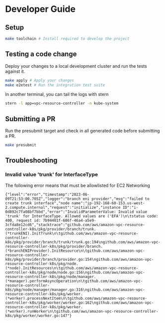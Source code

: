 # Developer Guide

## Setup

```sh
make toolchain # Install required to develop the project
```

## Testing a code change

Deploy your changes to a local development cluster and run the tests against it.

```sh
make apply # Apply your changes
make e2etest # Run the integration test suite
```

In another terminal, you can tail the logs with stern
```sh
stern -l app=vpc-resource-controller -n kube-system
```

## Submitting a PR
Run the presubmit target and check in all generated code before submitting a PR.

```sh
make presubmit
```

## Troubleshooting

### Invalid value 'trunk' for InterfaceType

The following error means that must be allowlisted for EC2 Networking
```
{"level":"error","timestamp":"2023-06-09T21:53:00.705Z","logger":"branch eni provider","msg":"failed to create trunk interface","node name":"ip-192-168-60-153.us-west-2.compute.internal","request":"initialize","instance ID":"i-0d892c7fa08bf7bbd","error":"InvalidParameterValue: Invalid value 'trunk' for InterfaceType. Allowed values are ('EFA')\n\tstatus code: 400, request id: 7b94401f-686f-46a4-a5e9-3cfda8e12cd6","stacktrace":"github.com/aws/amazon-vpc-resource-controller-k8s/pkg/provider/branch/trunk.(*trunkENI).InitTrunk\n\tgithub.com/aws/amazon-vpc-resource-controller-k8s/pkg/provider/branch/trunk/trunk.go:194\ngithub.com/aws/amazon-vpc-resource-controller-k8s/pkg/provider/branch.(*branchENIProvider).InitResource\n\tgithub.com/aws/amazon-vpc-resource-controller-k8s/pkg/provider/branch/provider.go:154\ngithub.com/aws/amazon-vpc-resource-controller-k8s/pkg/node.(*node).InitResources\n\tgithub.com/aws/amazon-vpc-resource-controller-k8s/pkg/node/node.go:156\ngithub.com/aws/amazon-vpc-resource-controller-k8s/pkg/node/manager.(*manager).performAsyncOperation\n\tgithub.com/aws/amazon-vpc-resource-controller-k8s/pkg/node/manager/manager.go:316\ngithub.com/aws/amazon-vpc-resource-controller-k8s/pkg/worker.(*worker).processNextItem\n\tgithub.com/aws/amazon-vpc-resource-controller-k8s/pkg/worker/worker.go:162\ngithub.com/aws/amazon-vpc-resource-controller-k8s/pkg/worker.(*worker).runWorker\n\tgithub.com/aws/amazon-vpc-resource-controller-k8s/pkg/worker/worker.go:147"}
```